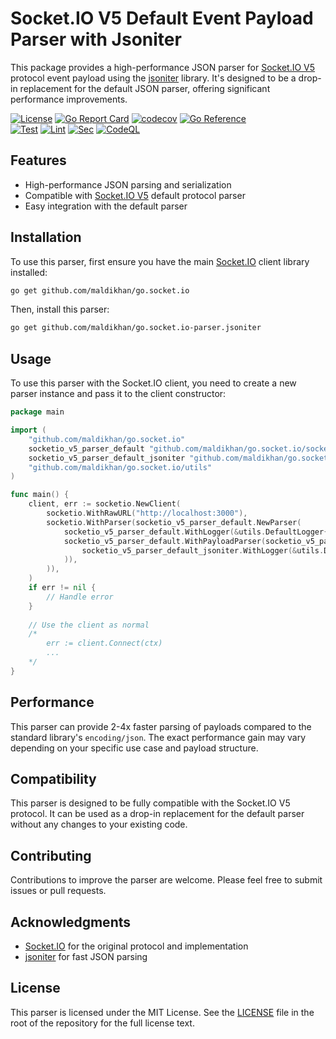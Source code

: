 # Socket.IO V5 Default Event Payload Parser with Jsoniter

This package provides a high-performance JSON parser for [Socket.IO V5](https://github.com/maldikhan/go.socket.io) protocol event payload using the [jsoniter](https://github.com/json-iterator/go) library. It's designed to be a drop-in replacement for the default JSON parser, offering significant performance improvements.

[![License](https://img.shields.io/badge/license-MIT-blue.svg)](https://github.com/maldikhan/go.socket.io-parser.jsoniter/blob/main/LICENSE)
[![Go Report Card](https://goreportcard.com/badge/github.com/maldikhan/go.socket.io-parser.jsoniter#latest)](https://goreportcard.com/report/github.com/maldikhan/go.socket.io-parser.jsoniter)
[![codecov](https://codecov.io/github/maldikhan/go.socket.io-parser.jsoniter/graph/badge.svg?token=dWuUXfFPr4)](https://codecov.io/github/maldikhan/go.socket.io-parser.jsoniter)
[![Go Reference](https://pkg.go.dev/badge/github.com/maldikhan/go.socket.io-parser.jsoniter.svg)](https://pkg.go.dev/github.com/maldikhan/go.socket.io-parser.jsoniter)  
[![Test](https://github.com/maldikhan/go.socket.io-parser.jsoniter/actions/workflows/test.yaml/badge.svg)](https://github.com/maldikhan/go.socket.io-parser.jsoniter/actions/workflows/test.yaml)
[![Lint](https://github.com/maldikhan/go.socket.io-parser.jsoniter/actions/workflows/lint.yaml/badge.svg)](https://github.com/maldikhan/go.socket.io-parser.jsoniter/actions/workflows/lint.yaml)
[![Sec](https://github.com/maldikhan/go.socket.io-parser.jsoniter/actions/workflows/security.yaml/badge.svg)](https://github.com/maldikhan/go.socket.io-parser.jsoniter/actions/workflows/security.yaml)
[![CodeQL](https://github.com/maldikhan/go.socket.io-parser.jsoniter/actions/workflows/github-code-scanning/codeql/badge.svg)](https://github.com/maldikhan/go.socket.io-parser.jsoniter/actions/workflows/github-code-scanning/codeql)

## Features

- High-performance JSON parsing and serialization
- Compatible with [Socket.IO V5](https://github.com/maldikhan/go.socket.io) default protocol parser
- Easy integration with the default parser

## Installation

To use this parser, first ensure you have the main [Socket.IO](https://github.com/maldikhan/go.socket.io) client library installed:

```sh
go get github.com/maldikhan/go.socket.io
```

Then, install this parser:

```sh
go get github.com/maldikhan/go.socket.io-parser.jsoniter
```

## Usage

To use this parser with the Socket.IO client, you need to create a new parser instance and pass it to the client constructor:

```go
package main

import (
    "github.com/maldikhan/go.socket.io"
    socketio_v5_parser_default "github.com/maldikhan/go.socket.io/socket.io/v5/parser/default"
    socketio_v5_parser_default_jsoniter "github.com/maldikhan/go.socket.io-parser.jsoniter"
    "github.com/maldikhan/go.socket.io/utils"
)

func main() {
    client, err := socketio.NewClient(
        socketio.WithRawURL("http://localhost:3000"),
        socketio.WithParser(socketio_v5_parser_default.NewParser(
            socketio_v5_parser_default.WithLogger(&utils.DefaultLogger{Level: utils.WARN}),
            socketio_v5_parser_default.WithPayloadParser(socketio_v5_parser_default_jsoniter.NewPayloadParser(
                socketio_v5_parser_default_jsoniter.WithLogger(&utils.DefaultLogger{Level: utils.WARN}),
            )),
        )),
    )
    if err != nil {
        // Handle error
    }
    
    // Use the client as normal
    /*
        err := client.Connect(ctx)
        ...
    */
}
```

## Performance

This parser can provide 2-4x faster parsing of payloads compared to the standard library's `encoding/json`. The exact performance gain may vary depending on your specific use case and payload structure.

## Compatibility

This parser is designed to be fully compatible with the Socket.IO V5 protocol. It can be used as a drop-in replacement for the default parser without any changes to your existing code.

## Contributing

Contributions to improve the parser are welcome. Please feel free to submit issues or pull requests.

## Acknowledgments

- [Socket.IO](https://socket.io/) for the original protocol and implementation
- [jsoniter](https://github.com/json-iterator/go) for fast JSON parsing

## License

This parser is licensed under the MIT License. See the [LICENSE](./LICENSE) file in the root of the repository for the full license text.
